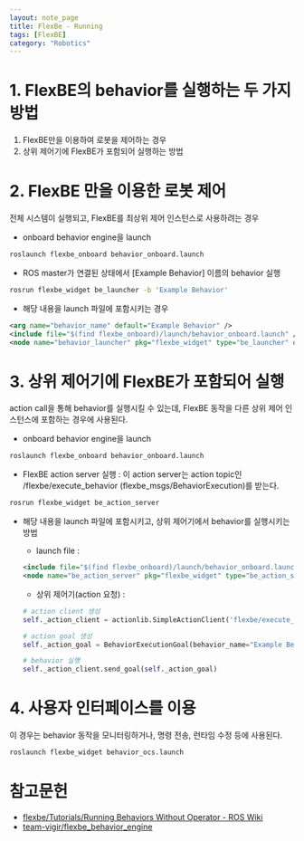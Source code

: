 ```yaml
---
layout: note_page
title: FlexBe - Running
tags: [FlexBE]
category: "Robotics"
---
```


# 1. FlexBE의 behavior를 실행하는 두 가지 방법

1. FlexBE만을 이용하여 로봇을 제어하는 경우
2. 상위 제어기에 FlexBE가 포함되어 실행하는 방법

# 2. FlexBE 만을 이용한 로봇 제어

전체 시스템이 실행되고, FlexBE를 최상위 제어 인스턴스로 사용하려는 경우

- onboard behavior engine을 launch

```bash
roslaunch flexbe_onboard behavior_onboard.launch
```

- ROS master가 연결된 상태에서 [Example Behavior] 이름의 behavior 실행

```bash
rosrun flexbe_widget be_launcher -b 'Example Behavior'
```

- 해당 내용을 launch 파일에 포함시키는 경우

```xml
<arg name="behavior_name" default="Example Behavior" />
<include file="$(find flexbe_onboard)/launch/behavior_onboard.launch" />
<node name="behavior_launcher" pkg="flexbe_widget" type="be_launcher" output="screen" args="-b '$(arg behavior_name)'" />
```

# 3. 상위 제어기에 FlexBE가 포함되어 실행

action call을 통해 behavior를 실행시킬 수 있는데, FlexBE 동작을 다른 상위 제어 인스턴스에 포함하는 경우에 사용된다.

- onboard behavior engine을 launch

```bash
roslaunch flexbe_onboard behavior_onboard.launch
```

- FlexBE action server 실행 : 이 action server는 action topic인 /flexbe/execute_behavior (flexbe_msgs/BehaviorExecution)를 받는다.

```bash
rosrun flexbe_widget be_action_server
```

- 해당 내용을 launch 파일에 포함시키고, 상위 제어기에서 behavior를 실행시키는 방법

    - launch file :
    ```xml
    <include file="$(find flexbe_onboard)/launch/behavior_onboard.launch" />
    <node name="be_action_server" pkg="flexbe_widget" type="be_action_server" output="screen" respawn="true" />
    ```
    - 상위 제어기(action 요청) :
    ```python
    # action client 생성
    self._action_client = actionlib.SimpleActionClient('flexbe/execute_behavior', BehaviorExecutionAction)

    # action goal 생성
    self._action_goal = BehaviorExecutionGoal(behavior_name="Example Behavior")

    # behavior 실행
    self._action_client.send_goal(self._action_goal)
    ```

# 4. 사용자 인터페이스를 이용

이 경우는 behavior 동작을 모니터링하거나, 명령 전송, 런타임 수정 등에 사용된다.

```bash
roslaunch flexbe_widget behavior_ocs.launch
```

# 참고문헌

- [flexbe/Tutorials/Running Behaviors Without Operator - ROS Wiki](http://wiki.ros.org/flexbe/Tutorials/Running%20Behaviors%20Without%20Operator)
- [team-vigir/flexbe_behavior_engine](https://github.com/team-vigir/flexbe_behavior_engine/blob/master/flexbe_msgs/action/BehaviorExecution.action)